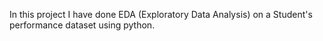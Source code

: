 In this project I have done EDA (Exploratory Data Analysis) on a Student's performance dataset using python.
